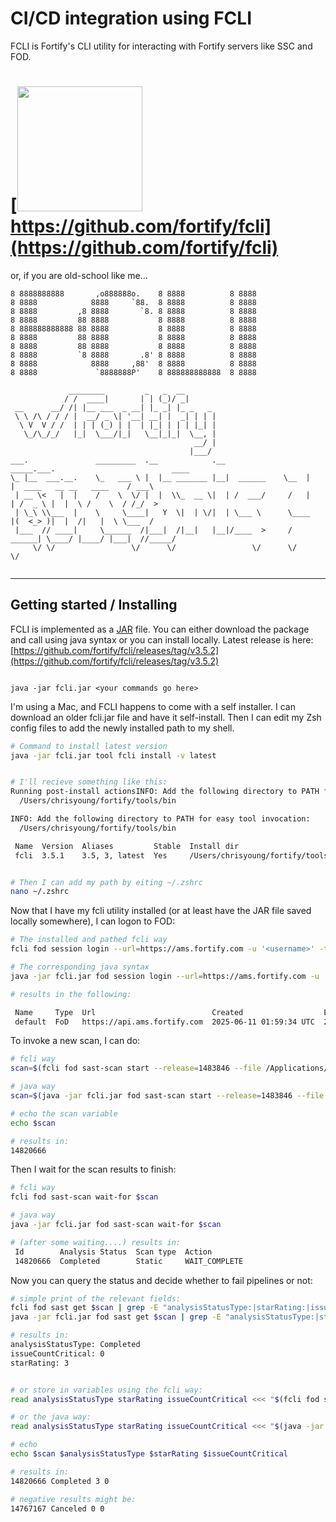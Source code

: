 # CI/CD integration using FCLI

FCLI is Fortify's CLI utility for interacting with Fortify servers like SSC and FOD.



# [<img src="https://ams.fortify.com/Images/company-logos/Fortify-F-OT_blue_square.png" width="200"> https://github.com/fortify/fcli](https://github.com/fortify/fcli)

or, if you are old-school like me...


```
8 8888888888       ,o888888o.    8 8888          8 8888
8 8888            8888     `88.  8 8888          8 8888
8 8888         ,8 8888       `8. 8 8888          8 8888
8 8888         88 8888           8 8888          8 8888
8 888888888888 88 8888           8 8888          8 8888
8 8888         88 8888           8 8888          8 8888
8 8888         88 8888           8 8888          8 8888
8 8888         `8 8888       .8' 8 8888          8 8888
8 8888            8888     ,88'  8 8888          8 8888
8 8888             `8888888P'    8 888888888888  8 8888

             ________         _   _  __       
            / /  ____|       | | (_)/ _|      
 __      __/ /| |__ ___  _ __| |_ _| |_ _   _ 
 \ \ /\ / / / |  __/ _ \| '__| __| |  _| | | |
  \ V  V / /  | | | (_) | |  | |_| | | | |_| |
   \_/\_/_/   |_|  \___/|_|   \__|_|_|  \__, |
                                         __/ |
                                        |___/ 
___.               _________  .__            .__             _____.___.                          ____   
\_ |__  ___.__.    \_   ___ \ |  |__ _______ |__|  ______    \__  |   |  ____   __ __   ____    / ___\  
 | __ \<   |  |    /    \  \/ |  |  \\_  __ \|  | /  ___/     /   |   | /  _ \ |  |  \ /    \  / /_/  > 
 | \_\ \\___  |    \     \____|   Y  \|  | \/|  | \___ \      \____   |(  <_> )|  |  /|   |  \ \___  /  
 |___  // ____|     \______  /|___|  /|__|   |__|/____  >     / ______| \____/ |____/ |___|  //_____/   
     \/ \/                 \/      \/                 \/      \/                           \/           
                                                                                                        
```


----------
## Getting started / Installing

FCLI is implemented as a [JAR](https://github.com/fortify/fcli/releases/download/v3.5.2/fcli.jar) file.  You can either download the package and call using java syntax or you can install locally.  Latest release is here: [https://github.com/fortify/fcli/releases/tag/v3.5.2](https://github.com/fortify/fcli/releases/tag/v3.5.2)

```console

java -jar fcli.jar <your commands go here>

```


I'm using a Mac, and FCLI happens to come with a self installer.  I can download an older fcli.jar file and have it self-install.  Then I can edit my Zsh config files to add the newly installed path to my shell.

```sh
# Command to install latest version
java -jar fcli.jar tool fcli install -v latest


# I'll recieve something like this:
Running post-install actionsINFO: Add the following directory to PATH for easy tool invocation:
  /Users/chrisyoung/fortify/tools/bin

INFO: Add the following directory to PATH for easy tool invocation:
  /Users/chrisyoung/fortify/tools/bin

 Name  Version  Aliases         Stable  Install dir                                 Action    
 fcli  3.5.1    3.5, 3, latest  Yes     /Users/chrisyoung/fortify/tools/fcli/3.5.1  INSTALLED 


# Then I can add my path by eiting ~/.zshrc
nano ~/.zshrc
```


Now that I have my fcli utility installed (or at least have the JAR file saved locally somewhere), I can logon to FOD:

```sh
# The installed and pathed fcli way
fcli fod session login --url=https://ams.fortify.com -u '<username>' -t '<tenant>' -p '<password>'

# The corresponding java syntax
java -jar fcli.jar fod session login --url=https://ams.fortify.com -u '<username>' -t '<tenant>' -p '<password>'

# results in the following:

 Name     Type  Url                          Created                  Expires                  Expired  Action  
 default  FoD   https://api.ams.fortify.com  2025-06-11 01:59:34 UTC  2025-06-11 07:59:29 UTC  No       CREATED 
```

To invoke a new scan, I can do:

```sh
# fcli way
scan=$(fcli fod sast-scan start --release=1483846 --file /Applications/fcli-mac/sample-eightball-master.zip --store scan | awk '/Id/ && /Action/ { getline; if (match($0, / [0-9]+( |$)/)) print substr($0, RSTART + 1, RLENGTH - 2) }')

# java way
scan=$(java -jar fcli.jar fod sast-scan start --release=1483846 --file /Applications/fcli-mac/sample-eightball-master.zip --store scan | awk '/Id/ && /Action/ { getline; if (match($0, / [0-9]+( |$)/)) print substr($0, RSTART + 1, RLENGTH - 2) }')

# echo the scan variable
echo $scan

# results in:
14820666
```

Then I wait for the scan results to finish:

```sh
# fcli way
fcli fod sast-scan wait-for $scan

# java way
java -jar fcli.jar fod sast-scan wait-for $scan

# (after some waiting....) results in:
 Id        Analysis Status  Scan type  Action        
 14820666  Completed        Static     WAIT_COMPLETE 
```

Now you can query the status and decide whether to fail pipelines or not:

```sh
# simple print of the relevant fields:
fcli fod sast get $scan | grep -E "analysisStatusType:|starRating:|issueCountCritical:"
java -jar fcli.jar fod sast get $scan | grep -E "analysisStatusType:|starRating:|issueCountCritical:"

# results in:
analysisStatusType: Completed
issueCountCritical: 0
starRating: 3


# or store in variables using the fcli way:
read analysisStatusType starRating issueCountCritical <<< "$(fcli fod sast get $scan | awk -F: '/^analysisStatusType:/ {analysisStatusType=$2} /^starRating:/ {starRating=$2} /^issueCountCritical:/ {issueCountCritical=$2} END {print analysisStatusType starRating issueCountCritical}')"

# or the java way:
read analysisStatusType starRating issueCountCritical <<< "$(java -jar fcli.jar fod sast get $scan | awk -F: '/^analysisStatusType:/ {analysisStatusType=$2} /^starRating:/ {starRating=$2} /^issueCountCritical:/ {issueCountCritical=$2} END {print analysisStatusType starRating issueCountCritical}')"

# echo
echo $scan $analysisStatusType $starRating $issueCountCritical

# results in:
14820666 Completed 3 0

# negative results might be: 
14767167 Canceled 0 0
```